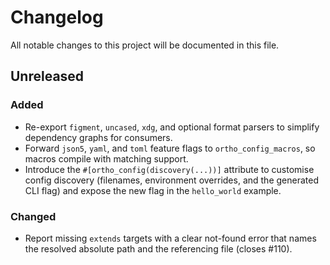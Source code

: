 # Changelog

All notable changes to this project will be documented in this file.

## Unreleased

### Added

- Re-export `figment`, `uncased`, `xdg`, and optional format parsers to
  simplify dependency graphs for consumers.
- Forward `json5`, `yaml`, and `toml` feature flags to
  `ortho_config_macros`, so macros compile with matching support.
- Introduce the `#[ortho_config(discovery(...))]` attribute to customise config
  discovery (filenames, environment overrides, and the generated CLI flag) and
  expose the new flag in the `hello_world` example.

### Changed

- Report missing `extends` targets with a clear not-found error that names the
  resolved absolute path and the referencing file (closes #110).
